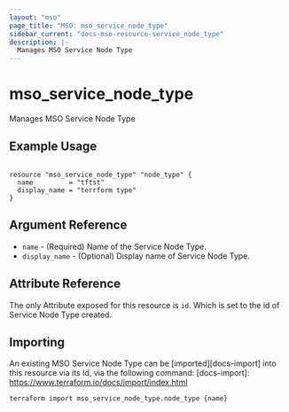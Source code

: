 ```yaml
---
layout: "mso"
page_title: "MSO: mso_service_node_type"
sidebar_current: "docs-mso-resource-service_node_type"
description: |-
  Manages MSO Service Node Type
---
```


# mso_service_node_type #

Manages MSO Service Node Type

## Example Usage ##

```hcl

resource "mso_service_node_type" "node_type" {
  name         = "tftst"
  display_name = "terrform type"
}

```

## Argument Reference ##

* `name` - (Required) Name of the Service Node Type.
* `display_name` - (Optional) Display name of Service Node Type.

## Attribute Reference ##

The only Attribute exposed for this resource is `id`. Which is set to the id of Service Node Type created.

## Importing ##

An existing MSO Service Node Type can be [imported][docs-import] into this resource via its Id, via the following command: [docs-import]: <https://www.terraform.io/docs/import/index.html>

```bash
terraform import mso_service_node_type.node_type {name}
```